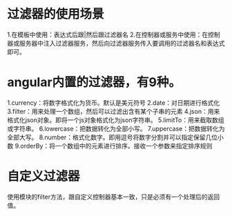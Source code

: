 # 过滤器的使用场景
1.在模板中使用：表达式后跟|然后跟过滤器名
2.在控制器或服务中使用：在控制器或服务器中注入过滤器服务，然后向过滤器服务传入要调用的过滤器名和表达式即可。
# angular内置的过滤器，有9种。
1.currency：将数字格式化为货币。默认是美元符号
2.date：对日期进行格式化
3.filter：用来处理一个数组，然后可以过滤出含有某个子串的元素
4.json：用来格式化json对象。即将一个js对象格式化为json字符串。
5.limitTo：用来截取数组或字符串。
6.lowercase：把数据转化为全部小写。
7.uppercase：把数据转化为全部大写。
8.number：格式化数字。即用逗号将数字分割并可以指定保留几位小数
9.orderBy：将一个数组中的元素进行排序。接收一个参数来指定排序规则

# 自定义过滤器
使用模块的filter方法，跟自定义控制器基本一致，只是必须有一个处理后的返回值。